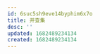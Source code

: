 ```yaml
---
id: 6suc5sh9eve14byphim6x7o
title: 并查集
desc: ''
updated: 1682489234134
created: 1682489234134
---
```

